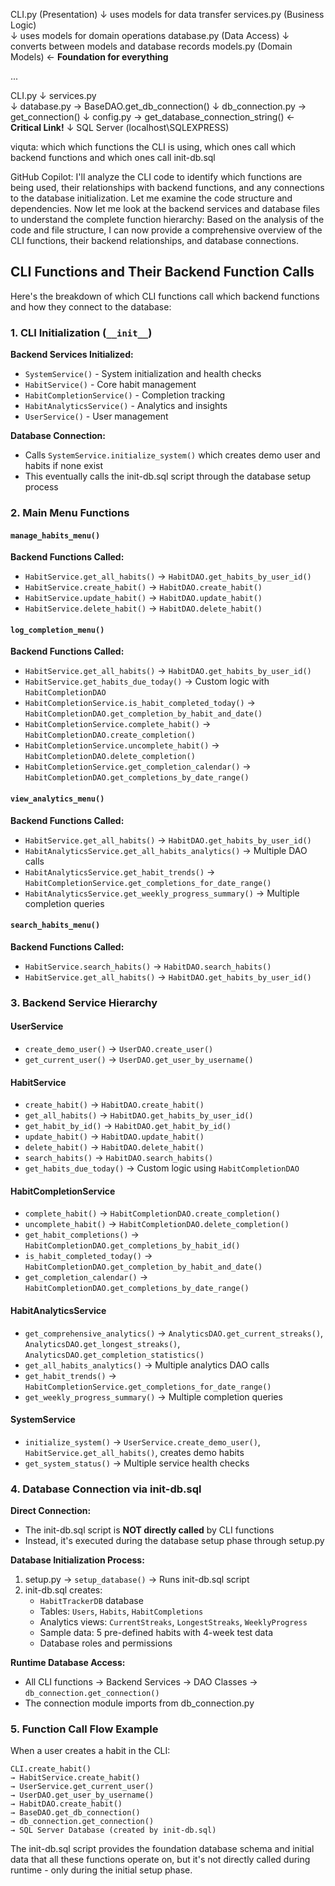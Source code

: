 CLI.py (Presentation)
    ↓ uses models for data transfer
services.py (Business Logic)  
    ↓ uses models for domain operations
database.py (Data Access)
    ↓ converts between models and database records
models.py (Domain Models) ← **Foundation for everything**




...

CLI.py
    ↓
services.py  
    ↓
database.py → BaseDAO.get_db_connection()
    ↓
db_connection.py → get_connection()
    ↓
config.py → get_database_connection_string()  ← **Critical Link!**
    ↓
SQL Server (localhost\SQLEXPRESS)



viquta: which which functions the CLI is using, which ones call which backend functions and which ones call init-db.sql 

GitHub Copilot: I'll analyze the CLI code to identify which functions are being used, their relationships with backend functions, and any connections to the database initialization. Let me examine the code structure and dependencies. Now let me look at the backend services and database files to understand the complete function hierarchy: Based on the analysis of the code and file structure, I can now provide a comprehensive overview of the CLI functions, their backend relationships, and database connections.

## CLI Functions and Their Backend Function Calls

Here's the breakdown of which CLI functions call which backend functions and how they connect to the database:

### **1. CLI Initialization (`__init__`)**
**Backend Services Initialized:**
- `SystemService()` - System initialization and health checks
- `HabitService()` - Core habit management 
- `HabitCompletionService()` - Completion tracking
- `HabitAnalyticsService()` - Analytics and insights
- `UserService()` - User management

**Database Connection:**
- Calls `SystemService.initialize_system()` which creates demo user and habits if none exist
- This eventually calls the init-db.sql script through the database setup process

### **2. Main Menu Functions**

#### **`manage_habits_menu()`**
**Backend Functions Called:**
- `HabitService.get_all_habits()` → `HabitDAO.get_habits_by_user_id()`
- `HabitService.create_habit()` → `HabitDAO.create_habit()`
- `HabitService.update_habit()` → `HabitDAO.update_habit()`
- `HabitService.delete_habit()` → `HabitDAO.delete_habit()`

#### **`log_completion_menu()`**
**Backend Functions Called:**
- `HabitService.get_all_habits()` → `HabitDAO.get_habits_by_user_id()`
- `HabitService.get_habits_due_today()` → Custom logic with `HabitCompletionDAO`
- `HabitCompletionService.is_habit_completed_today()` → `HabitCompletionDAO.get_completion_by_habit_and_date()`
- `HabitCompletionService.complete_habit()` → `HabitCompletionDAO.create_completion()`
- `HabitCompletionService.uncomplete_habit()` → `HabitCompletionDAO.delete_completion()`
- `HabitCompletionService.get_completion_calendar()` → `HabitCompletionDAO.get_completions_by_date_range()`

#### **`view_analytics_menu()`**
**Backend Functions Called:**
- `HabitService.get_all_habits()` → `HabitDAO.get_habits_by_user_id()`
- `HabitAnalyticsService.get_all_habits_analytics()` → Multiple DAO calls
- `HabitAnalyticsService.get_habit_trends()` → `HabitCompletionService.get_completions_for_date_range()`
- `HabitAnalyticsService.get_weekly_progress_summary()` → Multiple completion queries

#### **`search_habits_menu()`**
**Backend Functions Called:**
- `HabitService.search_habits()` → `HabitDAO.search_habits()`
- `HabitService.get_all_habits()` → `HabitDAO.get_habits_by_user_id()`

### **3. Backend Service Hierarchy**

#### **UserService**
- `create_demo_user()` → `UserDAO.create_user()`
- `get_current_user()` → `UserDAO.get_user_by_username()`

#### **HabitService**
- `create_habit()` → `HabitDAO.create_habit()`
- `get_all_habits()` → `HabitDAO.get_habits_by_user_id()`
- `get_habit_by_id()` → `HabitDAO.get_habit_by_id()`
- `update_habit()` → `HabitDAO.update_habit()`
- `delete_habit()` → `HabitDAO.delete_habit()`
- `search_habits()` → `HabitDAO.search_habits()`
- `get_habits_due_today()` → Custom logic using `HabitCompletionDAO`

#### **HabitCompletionService**
- `complete_habit()` → `HabitCompletionDAO.create_completion()`
- `uncomplete_habit()` → `HabitCompletionDAO.delete_completion()`
- `get_habit_completions()` → `HabitCompletionDAO.get_completions_by_habit_id()`
- `is_habit_completed_today()` → `HabitCompletionDAO.get_completion_by_habit_and_date()`
- `get_completion_calendar()` → `HabitCompletionDAO.get_completions_by_date_range()`

#### **HabitAnalyticsService**
- `get_comprehensive_analytics()` → `AnalyticsDAO.get_current_streaks()`, `AnalyticsDAO.get_longest_streaks()`, `AnalyticsDAO.get_completion_statistics()`
- `get_all_habits_analytics()` → Multiple analytics DAO calls
- `get_habit_trends()` → `HabitCompletionService.get_completions_for_date_range()`
- `get_weekly_progress_summary()` → Multiple completion queries

#### **SystemService**
- `initialize_system()` → `UserService.create_demo_user()`, `HabitService.get_all_habits()`, creates demo habits
- `get_system_status()` → Multiple service health checks

### **4. Database Connection via init-db.sql**

**Direct Connection:**
- The init-db.sql script is **NOT directly called** by CLI functions
- Instead, it's executed during the database setup phase through setup.py

**Database Initialization Process:**
1. setup.py → `setup_database()` → Runs init-db.sql script
2. init-db.sql creates:
   - `HabitTrackerDB` database
   - Tables: `Users`, `Habits`, `HabitCompletions`
   - Analytics views: `CurrentStreaks`, `LongestStreaks`, `WeeklyProgress`
   - Sample data: 5 pre-defined habits with 4-week test data
   - Database roles and permissions

**Runtime Database Access:**
- All CLI functions → Backend Services → DAO Classes → `db_connection.get_connection()`
- The connection module imports from db_connection.py

### **5. Function Call Flow Example**

When a user creates a habit in the CLI:
```
CLI.create_habit() 
→ HabitService.create_habit()
→ UserService.get_current_user() 
→ UserDAO.get_user_by_username()
→ HabitDAO.create_habit()
→ BaseDAO.get_db_connection()
→ db_connection.get_connection()
→ SQL Server Database (created by init-db.sql)
```

The init-db.sql script provides the foundation database schema and initial data that all these functions operate on, but it's not directly called during runtime - only during the initial setup phase.